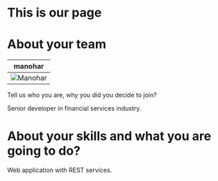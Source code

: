 This is our page
================

About your team
===========================

| manohar |
|--- |
| ![Manohar](http://https://media.licdn.com/media/p/1/005/069/3f8/14981a3.jpg) |

Tell us who you are, why you did you decide to join?

Senior developer in financial services industry.

About your skills and what you are going to do?
=======
Web application with REST services.
